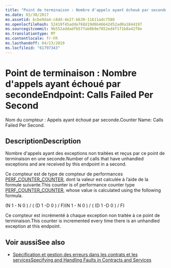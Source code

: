 ```yaml
---
title: "Point de terminaison : Nombre d'appels ayant échoué par seconde"
ms.date: 03/30/2017
ms.assetid: bcbe9da4-c8dd-4e27-b630-11611adc7580
ms.openlocfilehash: 52419f45adde768d19d6b46642d52ad0a1844197
ms.sourcegitcommit: 9b552addadfb57fab0b9e7852ed4f1f1b8a42f8e
ms.translationtype: MT
ms.contentlocale: fr-FR
ms.lasthandoff: 04/23/2019
ms.locfileid: "61797343"
---
```

# <a name="endpoint-calls-failed-per-second"></a><span data-ttu-id="52967-102">Point de terminaison : Nombre d'appels ayant échoué par seconde</span><span class="sxs-lookup"><span data-stu-id="52967-102">Endpoint: Calls Failed Per Second</span></span>
<span data-ttu-id="52967-103">Nom du compteur : Appels ayant échoué par seconde.</span><span class="sxs-lookup"><span data-stu-id="52967-103">Counter Name: Calls Failed Per Second.</span></span>  
  
## <a name="description"></a><span data-ttu-id="52967-104">Description</span><span class="sxs-lookup"><span data-stu-id="52967-104">Description</span></span>  
 <span data-ttu-id="52967-105">Nombre d'appels ayant des exceptions non traitées et reçus par ce point de terminaison en une seconde.</span><span class="sxs-lookup"><span data-stu-id="52967-105">Number of calls that have unhandled exceptions and are received by this endpoint in a second.</span></span>  
  
 <span data-ttu-id="52967-106">Ce compteur est de type de compteur de performances [PERF_COUNTER_COUNTER](https://go.microsoft.com/fwlink/?LinkID=94649), dont la valeur est calculée à l’aide de la formule suivante.</span><span class="sxs-lookup"><span data-stu-id="52967-106">This counter is of performance counter type [PERF_COUNTER_COUNTER](https://go.microsoft.com/fwlink/?LinkID=94649), whose value is calculated using the following formula.</span></span>  
  
 <span data-ttu-id="52967-107">(N 1 - N 0 ) / ( (D 1 -D 0 ) / F)</span><span class="sxs-lookup"><span data-stu-id="52967-107">(N 1 - N 0 ) / ( (D 1 -D 0 ) / F)</span></span>  
  
 <span data-ttu-id="52967-108">Ce compteur est incrémenté à chaque exception non traitée à ce point de terminaison.</span><span class="sxs-lookup"><span data-stu-id="52967-108">This counter is incremented every time there is an unhandled exception at this endpoint.</span></span>  
  
## <a name="see-also"></a><span data-ttu-id="52967-109">Voir aussi</span><span class="sxs-lookup"><span data-stu-id="52967-109">See also</span></span>

- [<span data-ttu-id="52967-110">Spécification et gestion des erreurs dans les contrats et les services</span><span class="sxs-lookup"><span data-stu-id="52967-110">Specifying and Handling Faults in Contracts and Services</span></span>](../../../../../docs/framework/wcf/specifying-and-handling-faults-in-contracts-and-services.md)
